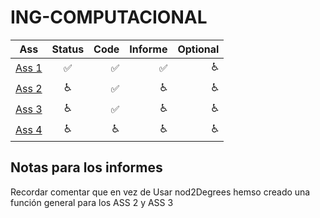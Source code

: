 # ING-COMPUTACIONAL

| Ass   |      Status      | Code| Informe| Optional|
|----------|:-------------:|-------:|-------:|-------:|
| [Ass 1](https://www.overleaf.com/6754648226mnpvjsnpxjdb) |:white_check_mark:|:white_check_mark:|:white_check_mark:|:wheelchair:|
| [Ass 2](https://www.overleaf.com/5716386946xfznsqmfhgkt) |:wheelchair:|:white_check_mark:|:wheelchair:|:wheelchair:|
| [Ass 3](https://www.overleaf.com/6353885281mxnjhhzdstsy) |:wheelchair:|:white_check_mark:|:wheelchair:|:wheelchair:|
| [Ass 4](https://www.overleaf.com/2847799942yvrjzjxqjfhh) |:wheelchair:|:wheelchair:|:wheelchair:|:wheelchair:|

## Notas para los informes
Recordar comentar que en vez de Usar nod2Degrees hemso creado una función general para los ASS 2 y ASS 3
